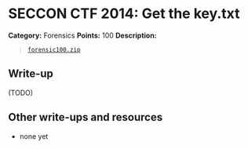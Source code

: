 # SECCON CTF 2014: Get the key.txt

**Category:** Forensics
**Points:** 100
**Description:**

> [`forensic100.zip`](forensic100.zip)

## Write-up

(TODO)

## Other write-ups and resources

* none yet
